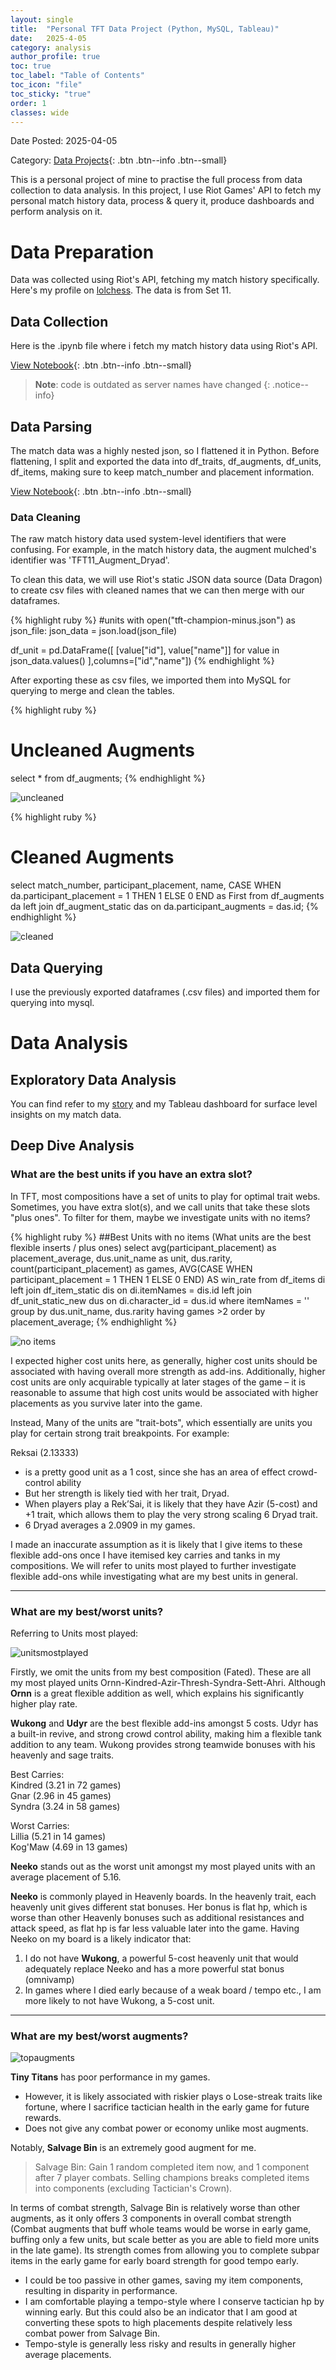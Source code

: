 ```yaml
---
layout: single
title:  "Personal TFT Data Project (Python, MySQL, Tableau)"
date:   2025-4-05
category: analysis
author_profile: true
toc: true
toc_label: "Table of Contents"
toc_icon: "file"
toc_sticky: "true"
order: 1
classes: wide
---
```

Date Posted: 2025-04-05

Category: [Data Projects](https://meng-kiat.github.io/analysis/){: .btn .btn--info .btn--small}

This is a personal project of mine to practise the full process from data collection to data analysis. 
In this project, I use Riot Games' API to fetch my personal match history data, process & query it, produce dashboards and perform analysis on it.

# Data Preparation
Data was collected using Riot's API, fetching my match history specifically. Here's my profile on [lolchess](https://lolchess.gg/profile/sea/siden-mks/set11). The data is from Set 11.


## Data Collection
Here is the .ipynb file where i fetch my match history data using Riot's API. 

[View Notebook](https://nbviewer.org/github/meng-kiat/My-jupyter-notebooks/blob/main/TFT_Data2.ipynb){: .btn .btn--info .btn--small}

> **Note**: code is outdated as server names have changed
{: .notice--info}

## Data Parsing
The match data was a highly nested json, so I flattened it in Python. Before flattening, I split and exported the data into df_traits, df_augments, df_units, df_items, making sure to keep match_number and placement information.

[View Notebook](https://nbviewer.org/github/meng-kiat/My-jupyter-notebooks/blob/main/Parsing%20TFT%20data%20copy.ipynb){: .btn .btn--info .btn--small}

### Data Cleaning
The raw match history data used system-level identifiers that were confusing. For example, in the match history data, the augment mulched's identifier was 'TFT11_Augment_Dryad'.

To clean this data, we will use Riot's static JSON data source (Data Dragon) to create csv files with cleaned names that we can then merge with our dataframes.

{% highlight ruby %}
#units
with open("tft-champion-minus.json") as json_file:
    json_data = json.load(json_file)

df_unit = pd.DataFrame([
    [value["id"], value["name"]] for value in json_data.values()
],columns=["id","name"])
{% endhighlight %}


After exporting these as csv files, we imported them into MySQL for querying to merge and clean the tables.

{% highlight ruby %}
# Uncleaned Augments
select * from df_augments; 
{% endhighlight %}

![uncleaned](/assets/images/tft1/uncleaned.png)

{% highlight ruby %}
# Cleaned Augments
select match_number, participant_placement, name, CASE WHEN da.participant_placement = 1 THEN 1 ELSE 0 END as First
from df_augments da 
left join df_augment_static das 
on da.participant_augments = das.id;
{% endhighlight %}

![cleaned](/assets/images/tft1/cleaned.png)

## Data Querying
I use the previously exported dataframes (.csv files) and imported them for querying into mysql.

# Data Analysis

## Exploratory Data Analysis
You can find refer to my [story](https://meng-kiat.github.io/dashboards/TFT%20EDA/) and my Tableau dashboard for surface level insights on my match data.

## Deep Dive Analysis

### What are the best units if you have an extra slot?
In TFT, most compositions have a set of units to play for optimal trait webs. Sometimes, you have extra slot(s), and we call units that take these slots "plus ones". To filter for them, maybe we investigate units with no items?

{% highlight ruby %}
##Best Units with no items (What units are the best flexible inserts / plus ones)
select avg(participant_placement) as placement_average, dus.unit_name as unit, dus.rarity, count(participant_placement) as games, AVG(CASE WHEN participant_placement = 1 THEN 1 ELSE 0 END) AS win_rate
from df_items di left join df_item_static dis on di.itemNames = dis.id left join df_unit_static_new dus on di.character_id = dus.id
where itemNames = ''
group by dus.unit_name, dus.rarity
having games >2
order by placement_average;
{% endhighlight %}

![no items](/assets/images/tft1/noitems.png)

I expected higher cost units here, as generally, higher cost units should be associated with having overall more strength as add-ins. 
Additionally, higher cost units are only acquirable typically at later stages of the game – it is reasonable to assume that high cost units would be associated with higher placements as you survive later into the game.

Instead, Many of the units are "trait-bots", which essentially are units you play for certain strong trait breakpoints. 
For example:

Reksai (2.13333)
-	is a pretty good unit as a 1 cost, since she has an area of effect crowd-control ability
-	But her strength is likely tied with her trait, Dryad.
-	When players play a Rek’Sai, it is likely that they have Azir (5-cost) and +1 trait, which allows them to play the very strong scaling 6 Dryad trait.
-	6 Dryad averages a 2.0909 in my games.

I made an inaccurate assumption as it is likely that I give items to these flexible add-ons once I have itemised key carries and tanks in my compositions. We will refer to units most played to further investigate flexible add-ons while investigating what are my best units in general.

---

### What are my best/worst units?

Referring to Units most played:

![unitsmostplayed](/assets/images/tft1/unitsmostplayed.png)

Firstly, we omit the units from my best composition (Fated). These are all my most played units Ornn-Kindred-Azir-Thresh-Syndra-Sett-Ahri. Although **Ornn** is a great flexible addition as well, which explains his significantly higher play rate.

**Wukong** and **Udyr** are the best flexible add-ins amongst 5 costs. Udyr has a built-in revive, and strong crowd control ability, making him a flexible tank addition to any team. Wukong provides strong teamwide bonuses with his heavenly and sage traits.

Best Carries: <br>
Kindred (3.21 in 72 games)<br>
Gnar (2.96 in 45 games)<br>
Syndra (3.24 in 58 games)<br>

Worst Carries: <br>
Lillia (5.21 in 14 games)<br>
Kog'Maw (4.69 in 13 games)<br>

**Neeko** stands out as the worst unit amongst my most played units with an average placement of 5.16.

**Neeko** is commonly played in Heavenly boards. In the heavenly trait, each heavenly unit gives different stat bonuses. Her bonus is flat hp, which is worse than other Heavenly bonuses such as additional resistances and attack speed, as flat hp is far less valuable later into the game.
Having Neeko on my board is a likely indicator that:
1.	I do not have **Wukong**, a powerful 5-cost heavenly unit that would adequately replace Neeko and has a more powerful stat bonus (omnivamp)
2.	In games where I died early because of a weak board / tempo etc., I am more likely to not have Wukong, a 5-cost unit.

---

### What are my best/worst augments?
![topaugments](/assets/images/tft1/topaugments1.png)

**Tiny Titans** has poor performance in my games.
-	However, it is likely associated with riskier plays
o	Lose-streak traits like fortune, where I sacrifice tactician health in the early game for future rewards.
-	Does not give any combat power or economy unlike most augments.

Notably, **Salvage Bin** is an extremely good augment for me. 

>Salvage Bin: Gain 1 random completed item now, and 1 component after 7 player combats. Selling champions breaks completed items into components (excluding Tactician's Crown).

In terms of combat strength, Salvage Bin is relatively worse than other augments, as it only offers 3 components in overall combat strength (Combat augments that buff whole teams would be worse in early game, buffing only a few units, but scale better as you are able to field more units in the late game). Its strength comes from allowing you to complete subpar items in the early game for early board strength for good tempo early. 

- I could be too passive in other games, saving my item components, resulting in disparity in performance.
- I am comfortable playing a tempo-style where I conserve tactician hp by winning early. But this could also be an indicator that I am good at converting these spots to high placements despite relatively less combat power from Salvage Bin.
- Tempo-style is generally less risky and results in generally higher average placements.
